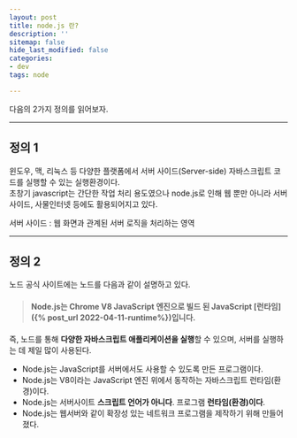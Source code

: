```yaml
---
layout: post
title: node.js 란?
description: ''
sitemap: false
hide_last_modified: false
categories:
- dev
tags: node

---
```

다음의 2가지 정의를 읽어보자.

***

## 정의 1

윈도우, 맥, 리눅스 등 다양한 플랫폼에서 서버 사이드(Server-side) 자바스크립트 코드를 실행할 수 있는 실행환경이다.  
초창기 javascript는 간단한 작업 처리 용도였으나 node.js로 인해 웹 뿐만 아니라 서버 사이드, 사물인터넷 등에도 활용되어지고 있다.

서버 사이드 : 웹 화면과 관계된 서버 로직을 처리하는 영역

***

## 정의 2

노드 공식 사이트에는 노드를 다음과 같이 설명하고 있다.

> #### **Node.js는 Chrome V8 JavaScript 엔진으로 빌드 된 JavaScript** [**런타임**]({% post_url 2022-04-11-runtime%})**입니다.**

즉, 노드를 통해 **다양한 자바스크립트 애플리케이션을 실행**할 수 있으며, 서버를 실행하는 데 제일 많이 사용된다.

* Node.js는 JavaScript를 서버에서도 사용할 수 있도록 만든 프로그램이다.
* Node.js는 V8이라는 JavaScript 엔진 위에서 동작하는 자바스크립트 런타임(환경)이다.
* Node.js는 서버사이트 **스크립트 언어가 아니다**. 프로그램 **런타임(환경)이다**.
* Node.js는 웹서버와 같이 확장성 있는 네트워크 프로그램을 제작하기 위해 만들어졌다.